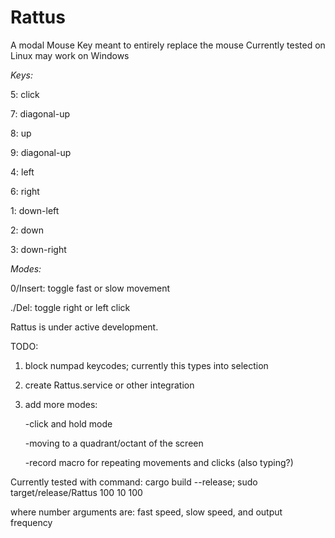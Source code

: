 # Rattus
A modal Mouse Key meant to entirely replace the mouse Currently tested on Linux may work on Windows

*Keys:*

5: click

7: diagonal-up

8: up

9: diagonal-up

4: left

6: right

1: down-left

2: down

3: down-right

*Modes:*

0/Insert: toggle fast or slow movement

./Del: toggle right or left click

Rattus is under active development.

TODO: 

1. block numpad keycodes; currently this types into selection
2. create Rattus.service or other integration
3. add more modes: 
   
   -click and hold mode
   
   -moving to a quadrant/octant of the screen
   
   -record macro for repeating movements and clicks (also typing?)


Currently tested with command:
cargo build --release; sudo target/release/Rattus 100 10 100

where number arguments are: fast speed, slow speed, and output frequency
